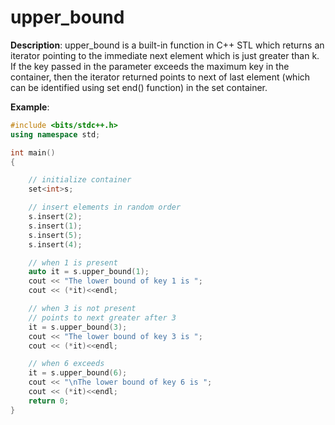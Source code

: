# upper_bound

**Description**: upper_bound is a built-in function in C++ STL which returns an iterator pointing to the immediate next element which is just greater than k. If the key passed in the parameter exceeds the maximum key in the container, then the iterator returned points to next of last element (which can be identified using set end() function) in the set container.

**Example**:
```cpp
#include <bits/stdc++.h>
using namespace std;

int main()
{

    // initialize container
    set<int>s;

    // insert elements in random order
    s.insert(2);
    s.insert(1);
    s.insert(5);
    s.insert(4);

    // when 1 is present
    auto it = s.upper_bound(1);
    cout << "The lower bound of key 1 is ";
    cout << (*it)<<endl;

    // when 3 is not present
    // points to next greater after 3
    it = s.upper_bound(3);
    cout << "The lower bound of key 3 is ";
    cout << (*it)<<endl;

    // when 6 exceeds
    it = s.upper_bound(6);
    cout << "\nThe lower bound of key 6 is ";
    cout << (*it)<<endl;
    return 0;
}
```
